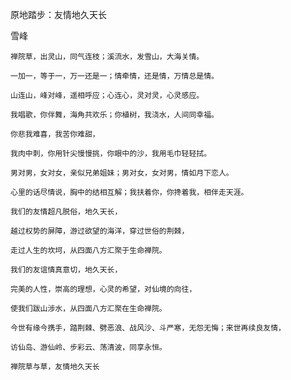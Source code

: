 原地踏步：友情地久天长

雪峰


    禅院草，出灵山，同气连枝；溪流水，发雪山，大海关情。

    一加一，等于一，万一还是一；情牵情，还是情，万情总是情。

    山连山，峰对峰，遥相呼应；心连心，灵对灵，心灵感应。

    我唱歌，你伴舞，海角共欢乐；你植树，我浇水，人间同幸福。

    你悲我难喜，我苦你难甜，

    我肉中刺，你用针尖慢慢挑，你眼中的沙，我用毛巾轻轻拭。

    男对男，女对女，亲似兄弟姐妹；男对女，女对男，情如月下恋人。

    心里的话尽情说，胸中的结相互解；我扶着你，你搀着我，相伴走天涯。

    我们的友情超凡脱俗，地久天长，

    越过权势的屏障，游过欲望的海洋，穿过世俗的荆棘，

    走过人生的坎坷，从四面八方汇聚于生命禅院。

    我们的友谊情真意切，地久天长，

    完美的人性，崇高的理想，心灵的希望，对仙境的向往，

    使我们跋山涉水，从四面八方汇聚在生命禅院。

    今世有缘今携手，踏荆棘、劈恶浪、战风沙、斗严寒，无怨无悔；来世再续良友情，

    访仙岛、游仙岭、步彩云、荡清波，同享永恒。

    禅院草与草，友情地久天长



